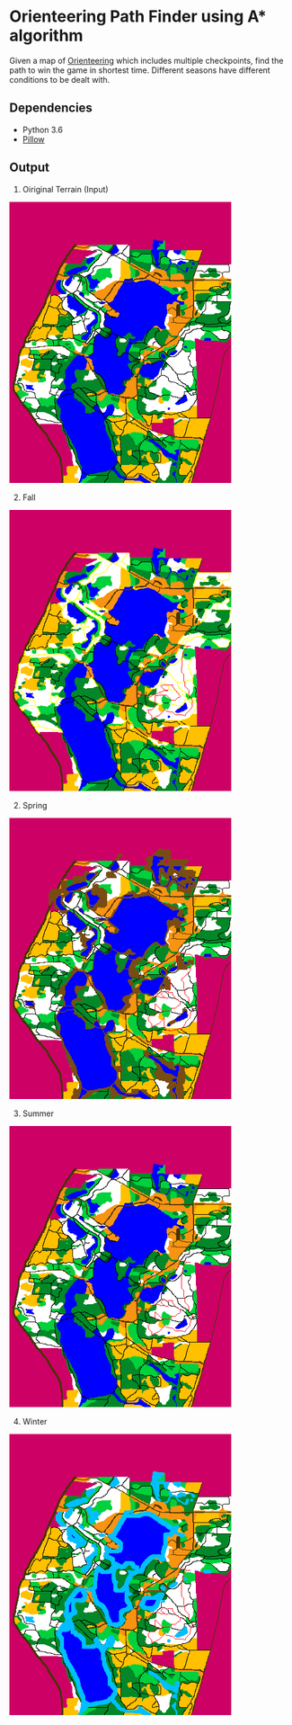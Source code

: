 # Orienteering Path Finder using A* algorithm

Given a map of [Orienteering](https://en.wikipedia.org/wiki/Orienteering) which includes multiple checkpoints, find the path to win the game in shortest time. Different seasons have different conditions to be dealt with.

 ## Dependencies
 - Python 3.6
 - [Pillow](https://pillow.readthedocs.io/en/stable/installation.html)

## Output

1. Oiriginal Terrain (Input)

![Image](terrain.png "Input")

2. Fall

![Image](fall.png "Fall")

2. Spring

![Image](spring.png "Spring")

3. Summer

![Image](summer.png "Summer")

4. Winter

![Image](winter.png "Winter")
